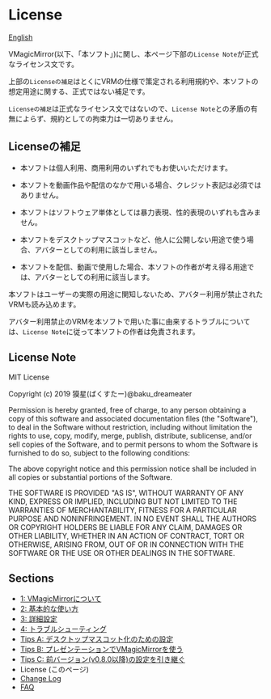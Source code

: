 
# License

[English](./en_about_license.html)

VMagicMirror(以下、「本ソフト」)に関し、本ページ下部の`License Note`が正式なライセンス文です。

上部の`Licenseの補足`はとくにVRMの仕様で策定される利用規約や、本ソフトの想定用途に関する、正式ではない補足です。

`Licenseの補足`は正式なライセンス文ではないので、`License Note`との矛盾の有無によらず、規約としての拘束力は一切ありません。

## Licenseの補足

* 本ソフトは個人利用、商用利用のいずれでもお使いいただけます。
* 本ソフトを動画作品や配信のなかで用いる場合、クレジット表記は必須ではありません。

* 本ソフトはソフトウェア単体としては暴力表現、性的表現のいずれも含みません。
* 本ソフトをデスクトップマスコットなど、他人に公開しない用途で使う場合、アバターとしての利用に該当しません。
* 本ソフトを配信、動画で使用した場合、本ソフトの作者が考え得る用途では、アバターとしての利用に該当します。

本ソフトはユーザーの実際の用途に関知しないため、アバター利用が禁止されたVRMも読み込めます。

アバター利用禁止のVRMを本ソフトで用いた事に由来するトラブルについては、`License Note`に従って本ソフトの作者は免責されます。

## License Note

MIT License

Copyright (c) 2019 獏星(ばくすたー)@baku_dreameater

Permission is hereby granted, free of charge, to any person obtaining a copy
of this software and associated documentation files (the "Software"), to deal
in the Software without restriction, including without limitation the rights
to use, copy, modify, merge, publish, distribute, sublicense, and/or sell
copies of the Software, and to permit persons to whom the Software is
furnished to do so, subject to the following conditions:

The above copyright notice and this permission notice shall be included in all
copies or substantial portions of the Software.

THE SOFTWARE IS PROVIDED "AS IS", WITHOUT WARRANTY OF ANY KIND, EXPRESS OR
IMPLIED, INCLUDING BUT NOT LIMITED TO THE WARRANTIES OF MERCHANTABILITY,
FITNESS FOR A PARTICULAR PURPOSE AND NONINFRINGEMENT. IN NO EVENT SHALL THE
AUTHORS OR COPYRIGHT HOLDERS BE LIABLE FOR ANY CLAIM, DAMAGES OR OTHER
LIABILITY, WHETHER IN AN ACTION OF CONTRACT, TORT OR OTHERWISE, ARISING FROM,
OUT OF OR IN CONNECTION WITH THE SOFTWARE OR THE USE OR OTHER DEALINGS IN THE
SOFTWARE.


## Sections

* [1: VMagicMirrorについて](./index.html)
* [2: 基本的な使い方](./get_started.html)
* [3: 詳細設定](./about_settings.html)
* [4: トラブルシューティング](./troubleshooting.html)
* [Tips A: デスクトップマスコット化のための設定](./tips_desktop_mascot.html)
* [Tips B: プレゼンテーションでVMagicMirrorを使う](./tips_presentation.html)
* [Tips C: 前バージョン(v0.8.0以降)の設定を引き継ぐ](./tips_load_prev_setting.html)
* License (このページ)
* [Change Log](./changelog.html)
* [FAQ](./en_frequently_asked_questions.html)
